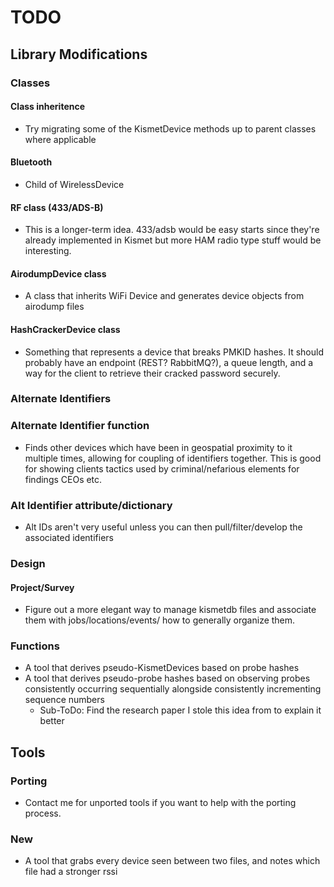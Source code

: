 # TODO
## Library Modifications
### Classes
#### Class inheritence
- Try migrating some of the KismetDevice methods up to parent classes where applicable
#### Bluetooth 
- Child of WirelessDevice
#### RF class (433/ADS-B)
- This is a longer-term idea. 433/adsb would be easy starts since they're already implemented in Kismet but more HAM radio type stuff would be interesting.
#### AirodumpDevice class
- A class that inherits WiFi Device and generates device objects from airodump files
#### HashCrackerDevice class
- Something that represents a device that breaks PMKID hashes. It should probably have an endpoint (REST? RabbitMQ?), a queue length, and a way for the client to retrieve their cracked password securely.
### Alternate Identifiers
### Alternate Identifier function
- Finds other devices which have been in geospatial proximity to it multiple times, allowing for coupling of identifiers together. This is good for showing clients tactics used by criminal/nefarious elements for findings CEOs etc.
### Alt Identifier attribute/dictionary
- Alt IDs aren't very useful unless you can then pull/filter/develop the associated identifiers

### Design
#### Project/Survey
- Figure out a more elegant way to manage kismetdb files and associate them with jobs/locations/events/ how to generally organize them.

### Functions
- A tool that derives pseudo-KismetDevices based on probe hashes
- A tool that derives pseudo-probe hashes based on observing probes consistently occurring sequentially alongside consistently incrementing sequence numbers
    - Sub-ToDo: Find the research paper I stole this idea from to explain it better

## Tools 
### Porting
- Contact me for unported tools if you want to help with the porting process.
### New
- A tool that grabs every device seen between two files, and notes which file had a stronger rssi
